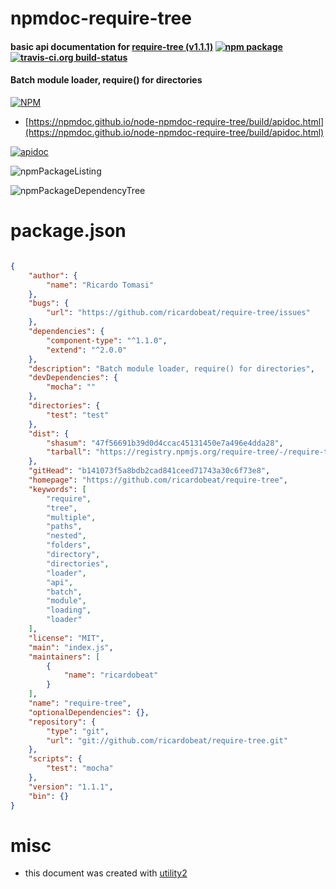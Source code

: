 # npmdoc-require-tree

#### basic api documentation for  [require-tree (v1.1.1)](https://github.com/ricardobeat/require-tree)  [![npm package](https://img.shields.io/npm/v/npmdoc-require-tree.svg?style=flat-square)](https://www.npmjs.org/package/npmdoc-require-tree) [![travis-ci.org build-status](https://api.travis-ci.org/npmdoc/node-npmdoc-require-tree.svg)](https://travis-ci.org/npmdoc/node-npmdoc-require-tree)

#### Batch module loader, require() for directories

[![NPM](https://nodei.co/npm/require-tree.png?downloads=true&downloadRank=true&stars=true)](https://www.npmjs.com/package/require-tree)

- [https://npmdoc.github.io/node-npmdoc-require-tree/build/apidoc.html](https://npmdoc.github.io/node-npmdoc-require-tree/build/apidoc.html)

[![apidoc](https://npmdoc.github.io/node-npmdoc-require-tree/build/screenCapture.buildCi.browser.%252Ftmp%252Fbuild%252Fapidoc.html.png)](https://npmdoc.github.io/node-npmdoc-require-tree/build/apidoc.html)

![npmPackageListing](https://npmdoc.github.io/node-npmdoc-require-tree/build/screenCapture.npmPackageListing.svg)

![npmPackageDependencyTree](https://npmdoc.github.io/node-npmdoc-require-tree/build/screenCapture.npmPackageDependencyTree.svg)



# package.json

```json

{
    "author": {
        "name": "Ricardo Tomasi"
    },
    "bugs": {
        "url": "https://github.com/ricardobeat/require-tree/issues"
    },
    "dependencies": {
        "component-type": "^1.1.0",
        "extend": "^2.0.0"
    },
    "description": "Batch module loader, require() for directories",
    "devDependencies": {
        "mocha": ""
    },
    "directories": {
        "test": "test"
    },
    "dist": {
        "shasum": "47f56691b39d0d4ccac45131450e7a496e4dda28",
        "tarball": "https://registry.npmjs.org/require-tree/-/require-tree-1.1.1.tgz"
    },
    "gitHead": "b141073f5a8bdb2cad841ceed71743a30c6f73e8",
    "homepage": "https://github.com/ricardobeat/require-tree",
    "keywords": [
        "require",
        "tree",
        "multiple",
        "paths",
        "nested",
        "folders",
        "directory",
        "directories",
        "loader",
        "api",
        "batch",
        "module",
        "loading",
        "loader"
    ],
    "license": "MIT",
    "main": "index.js",
    "maintainers": [
        {
            "name": "ricardobeat"
        }
    ],
    "name": "require-tree",
    "optionalDependencies": {},
    "repository": {
        "type": "git",
        "url": "git://github.com/ricardobeat/require-tree.git"
    },
    "scripts": {
        "test": "mocha"
    },
    "version": "1.1.1",
    "bin": {}
}
```



# misc
- this document was created with [utility2](https://github.com/kaizhu256/node-utility2)

